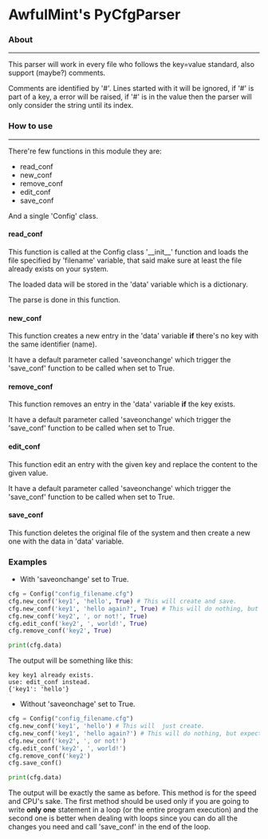 # AwfulMint's PyCfgParser

### About
---
This parser will work in every file who follows the key=value standard, also support (maybe?) comments.

Comments are identified by '#'. Lines started with it will be ignored, if '#' is part of a key, a error will be raised,
if '#' is in the value then the parser will only consider the string until its index.

### How to use
---
There're few functions in this module they are:
* read_conf
* new_conf
* remove_conf
* edit_conf
* save_conf

And a single 'Config' class.

#### read_conf
This function is called at the Config class '\_\_init__' function and loads the file specified by 'filename' variable,
that said make sure at least the file already exists on your system.

The loaded data will be stored in the 'data' variable which is a dictionary.

The parse is done in this function.

#### new_conf
This function creates a new entry in the 'data' variable __if__ there's no key with the same identifier (name).

It have a default parameter called 'saveonchange' which trigger the 'save_conf' function to be called when set to True.

#### remove_conf
This function removes an entry in the 'data' variable __if__ the key exists.

It have a default parameter called 'saveonchange' which trigger the 'save_conf' function to be called when set to True.

#### edit_conf
This function edit an entry with the given key and replace the content to the given value.

It have a default parameter called 'saveonchange' which trigger the 'save_conf' function to be called when set to True.

#### save_conf
This function deletes the original file of the system and then create a new one with the data in 'data' variable.

### Examples

* With 'saveonchange' set to True.
```python
cfg = Config("config_filename.cfg")
cfg.new_conf('key1', 'hello', True) # This will create and save.
cfg.new_conf('key1', 'hello again?', True) # This will do nothing, but expect an error message.
cfg.new_conf('key2', ', or not!', True)
cfg.edit_conf('key2', ', world!', True)
cfg.remove_conf('key2', True)

print(cfg.data)
```

The output will be something like this:
```text
key key1 already exists.
use: edit_conf instead.
{'key1': 'hello'}
```

* Without 'saveonchage' set to True.
```python
cfg = Config("config_filename.cfg")
cfg.new_conf('key1', 'hello') # This will  just create.
cfg.new_conf('key1', 'hello again?') # This will do nothing, but expect an error message.
cfg.new_conf('key2', ', or not!')
cfg.edit_conf('key2', ', world!')
cfg.remove_conf('key2')
cfg.save_conf()

print(cfg.data)
```
The output will be exactly the same as before. This method is for the speed and CPU's sake. The first method should be
used only if you are going to write __only one__ statement in a loop (or the entire program execution) and the second one
is better when dealing with loops since you can do all the changes you need and call 'save_conf' in the end of the loop.